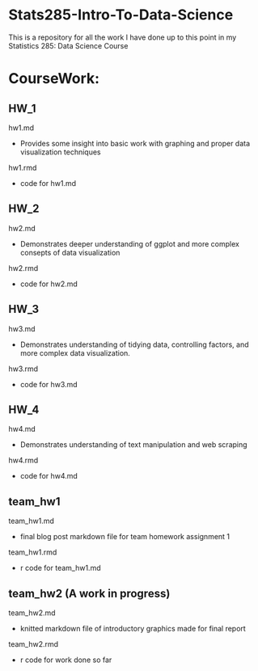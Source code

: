 # Stats285-Intro-To-Data-Science

This is a repository for all the work I have done up to this point in my Statistics 285: Data Science Course


# CourseWork:

## HW_1
hw1.md
  + Provides some insight into basic work with graphing and proper data visualization techniques

hw1.rmd
  + code for hw1.md

## HW_2
hw2.md
  + Demonstrates deeper understanding of ggplot and more complex consepts of data visualization

hw2.rmd
  + code for hw2.md

## HW_3

hw3.md
  + Demonstrates understanding of tidying data, controlling factors, and more complex data visualization.

hw3.rmd
  + code for hw3.md

## HW_4

hw4.md
  + Demonstrates understanding of text manipulation and web scraping

hw4.rmd
  + code for hw4.md

## team_hw1

team_hw1.md
  + final blog post markdown file for team homework assignment 1

team_hw1.rmd
  + r code for team_hw1.md
  
## team_hw2  (A work in progress)

team_hw2.md
  + knitted markdown file of introductory graphics made for final report

team_hw2.rmd
  + r code for work done so far

